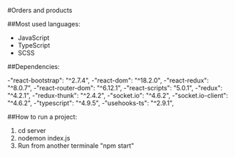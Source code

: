 #Orders and products

##Most used languages:

- JavaScript
- TypeScript
- SCSS

##Dependencies:

-"react-bootstrap": "^2.7.4",
-"react-dom": "^18.2.0",
-"react-redux": "^8.0.7",
-"react-router-dom": "^6.12.1",
-"react-scripts": "5.0.1",
-"redux": "^4.2.1",
-"redux-thunk": "^2.4.2",
-"socket.io": "^4.6.2",
-"socket.io-client": "^4.6.2",
-"typescript": "^4.9.5",
-"usehooks-ts": "^2.9.1",

##How to run a project:
1. cd server
2. nodemon index.js
3. Run from another terminale "npm start"

